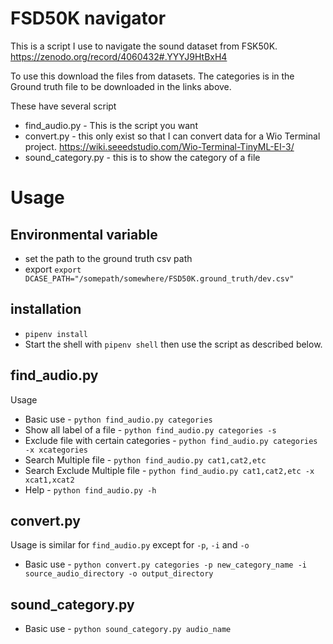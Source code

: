 # FSD50K navigator

This is a script I use to navigate the sound dataset from FSK50K. https://zenodo.org/record/4060432#.YYYJ9HtBxH4

To use this download the files from datasets. The categories is in the Ground truth file to be downloaded in the links above.

These have several script

* find_audio.py - This is the script you want
* convert.py - this only exist so that I can convert data for a Wio Terminal project. https://wiki.seeedstudio.com/Wio-Terminal-TinyML-EI-3/
* sound_category.py - this is to show the category of a file

# Usage
## Environmental variable
* set the path to the ground truth csv path
* export `export DCASE_PATH="/somepath/somewhere/FSD50K.ground_truth/dev.csv"`

## installation
* `pipenv install`
* Start the shell with `pipenv shell` then use the script as described below. 

## find_audio.py

Usage
- Basic use - `python find_audio.py categories`
- Show all label of a file - `python find_audio.py categories -s`
- Exclude file with certain categories - `python find_audio.py categories -x xcategories`
- Search Multiple file - `python find_audio.py cat1,cat2,etc`
- Search Exclude Multiple file - `python find_audio.py cat1,cat2,etc -x xcat1,xcat2`
- Help - `python find_audio.py -h`

## convert.py
Usage is similar for `find_audio.py` except for  `-p`, `-i` and `-o`
- Basic use - `python convert.py categories -p new_category_name -i source_audio_directory -o output_directory`

## sound_category.py

- Basic use - `python sound_category.py audio_name`